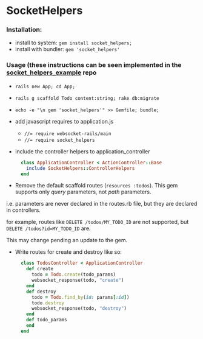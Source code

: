 # SocketHelpers

### Installation:

- install to system: `gem install socket_helpers;`
- install with bundler: `gem 'socket_helpers'`

### Usage (these instructions can be seen implemented in the [socket_helpers_example](http://github.com/maxpleaner/socket_helpers_example) repo

- `rails new App; cd App;`
- `rails g scaffold Todo content:string; rake db:migrate`
- `echo -e "\n gem 'socket_helpers'" >> Gemfile; bundle;`
- add javascript requires to application.js
  - `//= require websocket-rails/main`
  - `//= require socket_helpers`
- include the controller helpers to application_controller
 
   ```ruby
     class ApplicationController < ActionController::Base
       include SocketHelpers::ControllerHelpers
     end
   ```

- Remove the default scaffold routes (`resources :todos`). This gem supports only _query_ parameters, not _path_ parameters.
   
i.e. parameters are never declared in the routes.rb file, but they are declared in controllers.

for example, routes like `DELETE /todos/MY_TODO_ID` are not supported, but `DELETE /todos?id=MY_TODO_ID` are.

This may change pending an update to the gem.

 - Write routes for create and destroy like so:

   ```ruby
     class TodosController < ApplicationController
       def create
         todo = Todo.create(todo_params)
         websocket_response(todo, "create")
       end
       def destroy
         todo = Todo.find_by(id: params[:id])
         todo.destroy
         websocket_response(todo, "destroy")
       end
       def todo_params
       end
     end
   ```

